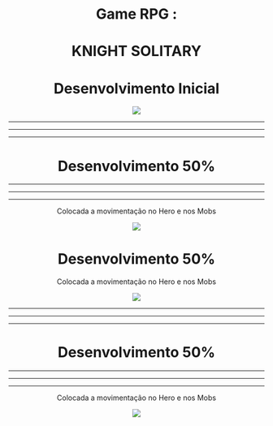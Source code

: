 



<div align="center" >

  
# Game RPG : <h1>KNIGHT SOLITARY </h1>
   

<h1>Desenvolvimento Inicial</h1>

<img src="https://user-images.githubusercontent.com/78341732/167279705-7da0649a-f3d5-45c8-a2bd-f3a2fd22e0e9.png" />


<hr/>
<hr/>
<hr/>
<h1>Desenvolvimento 50%</h1>
 <hr/>
<hr/>
<hr/>
  
<p>Colocada a movimentação no Hero e nos Mobs</p>



<img src="https://user-images.githubusercontent.com/78341732/167310759-9c7776c0-9378-4605-94e3-86f8a7bf7a66.gif" />

<h1>Desenvolvimento 50%</h1>
<p>Colocada a movimentação no Hero e nos Mobs</p>
<img src="https://user-images.githubusercontent.com/78341732/167310759-9c7776c0-9378-4605-94e3-86f8a7bf7a66.gif" />

<hr/>
<hr/>
<hr/>
<h1>Desenvolvimento 50%</h1>
<hr/>
<hr/>
<hr/>
<p>Colocada a movimentação no Hero e nos Mobs</p>

<img src="https://user-images.githubusercontent.com/78341732/167310759-9c7776c0-9378-4605-94e3-86f8a7bf7a66.gif" />
  
  
</div>
